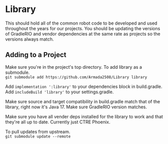 # Library 

This should hold all of the common robot code to be developed and used throughout the years for our projects. You should be updating the versions of GradleRIO and vendor dependencies at the same rate as projects so the versions always match.

## Adding to a Project
Make sure you're in the project's top directory.
To add library as a submodule. <br>
`git submodule add https://github.com/Armada2508/Library library`

Add `implementation ':library'` to your dependencies block in build.gradle. <br>
Add `includeBuild 'library'` to your settings.gradle.

Make sure source and target compatibility in build.gradle match that of the library, right now it's Java 17.
Make sure GradleRIO version matches.

Make sure you have all vender deps installed for the library to work and that they're all up to date. Currently just CTRE Phoenix.

To pull updates from upstream. <br>
`git submodule update --remote`